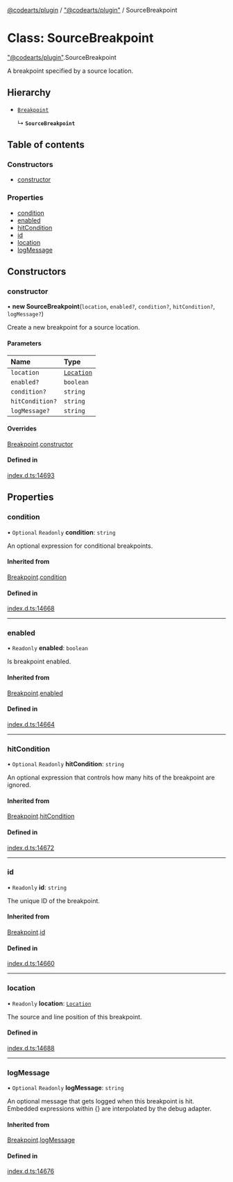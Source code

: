 [@codearts/plugin](../README.md) / ["@codearts/plugin"](../modules/_codearts_plugin_.md) / SourceBreakpoint

# Class: SourceBreakpoint

["@codearts/plugin"](../modules/_codearts_plugin_.md).SourceBreakpoint

A breakpoint specified by a source location.

## Hierarchy

- [`Breakpoint`](codearts_plugin_.Breakpoint.md)

  ↳ **`SourceBreakpoint`**

## Table of contents

### Constructors

- [constructor](codearts_plugin_.SourceBreakpoint.md#constructor)

### Properties

- [condition](codearts_plugin_.SourceBreakpoint.md#condition)
- [enabled](codearts_plugin_.SourceBreakpoint.md#enabled)
- [hitCondition](codearts_plugin_.SourceBreakpoint.md#hitcondition)
- [id](codearts_plugin_.SourceBreakpoint.md#id)
- [location](codearts_plugin_.SourceBreakpoint.md#location)
- [logMessage](codearts_plugin_.SourceBreakpoint.md#logmessage)

## Constructors

### constructor

• **new SourceBreakpoint**(`location`, `enabled?`, `condition?`, `hitCondition?`, `logMessage?`)

Create a new breakpoint for a source location.

#### Parameters

| Name | Type |
| :------ | :------ |
| `location` | [`Location`](codearts_plugin_.Location.md) |
| `enabled?` | `boolean` |
| `condition?` | `string` |
| `hitCondition?` | `string` |
| `logMessage?` | `string` |

#### Overrides

[Breakpoint](codearts_plugin_.Breakpoint.md).[constructor](codearts_plugin_.Breakpoint.md#constructor)

#### Defined in

[index.d.ts:14693](https://github.com/huaweicloud/cloudide-plugin-api/blob/5055bbd/index.d.ts#L14693)

## Properties

### condition

• `Optional` `Readonly` **condition**: `string`

An optional expression for conditional breakpoints.

#### Inherited from

[Breakpoint](codearts_plugin_.Breakpoint.md).[condition](codearts_plugin_.Breakpoint.md#condition)

#### Defined in

[index.d.ts:14668](https://github.com/huaweicloud/cloudide-plugin-api/blob/5055bbd/index.d.ts#L14668)

___

### enabled

• `Readonly` **enabled**: `boolean`

Is breakpoint enabled.

#### Inherited from

[Breakpoint](codearts_plugin_.Breakpoint.md).[enabled](codearts_plugin_.Breakpoint.md#enabled)

#### Defined in

[index.d.ts:14664](https://github.com/huaweicloud/cloudide-plugin-api/blob/5055bbd/index.d.ts#L14664)

___

### hitCondition

• `Optional` `Readonly` **hitCondition**: `string`

An optional expression that controls how many hits of the breakpoint are ignored.

#### Inherited from

[Breakpoint](codearts_plugin_.Breakpoint.md).[hitCondition](codearts_plugin_.Breakpoint.md#hitcondition)

#### Defined in

[index.d.ts:14672](https://github.com/huaweicloud/cloudide-plugin-api/blob/5055bbd/index.d.ts#L14672)

___

### id

• `Readonly` **id**: `string`

The unique ID of the breakpoint.

#### Inherited from

[Breakpoint](codearts_plugin_.Breakpoint.md).[id](codearts_plugin_.Breakpoint.md#id)

#### Defined in

[index.d.ts:14660](https://github.com/huaweicloud/cloudide-plugin-api/blob/5055bbd/index.d.ts#L14660)

___

### location

• `Readonly` **location**: [`Location`](codearts_plugin_.Location.md)

The source and line position of this breakpoint.

#### Defined in

[index.d.ts:14688](https://github.com/huaweicloud/cloudide-plugin-api/blob/5055bbd/index.d.ts#L14688)

___

### logMessage

• `Optional` `Readonly` **logMessage**: `string`

An optional message that gets logged when this breakpoint is hit. Embedded expressions within {} are interpolated by the debug adapter.

#### Inherited from

[Breakpoint](codearts_plugin_.Breakpoint.md).[logMessage](codearts_plugin_.Breakpoint.md#logmessage)

#### Defined in

[index.d.ts:14676](https://github.com/huaweicloud/cloudide-plugin-api/blob/5055bbd/index.d.ts#L14676)
